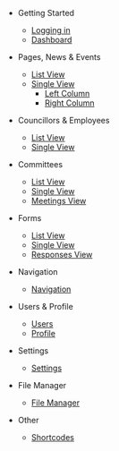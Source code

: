 * Getting Started

    * [Logging in](/)
    * [Dashboard](/dashboard.md)

* Pages, News & Events

    * [List View](/content/list.md)
    * [Single View](/content/single.md)
        * [Left Column](/content/single.md?id=left-column)
        * [Right Column](/content/single.md?id=right-column)

* Councillors & Employees

    * [List View](/councillors/list.md)
    * [Single View](/councillors/single.md)

* Committees

    * [List View](/committees/list.md)
    * [Single View](/committees/single.md)
    * [Meetings View](/committees/meetings.md)

* Forms

    * [List View](/forms/list.md)
    * [Single View](/forms/single.md)
    * [Responses View](/forms/responses.md)

* Navigation

    * [Navigation](/navigation.md)

* Users & Profile

    * [Users](/users.md)
    * [Profile](/profile.md)

* Settings

    * [Settings](/settings.md)

* File Manager

    * [File Manager](/file-manager.md)

* Other

    * [Shortcodes](/other/shortcodes.md)